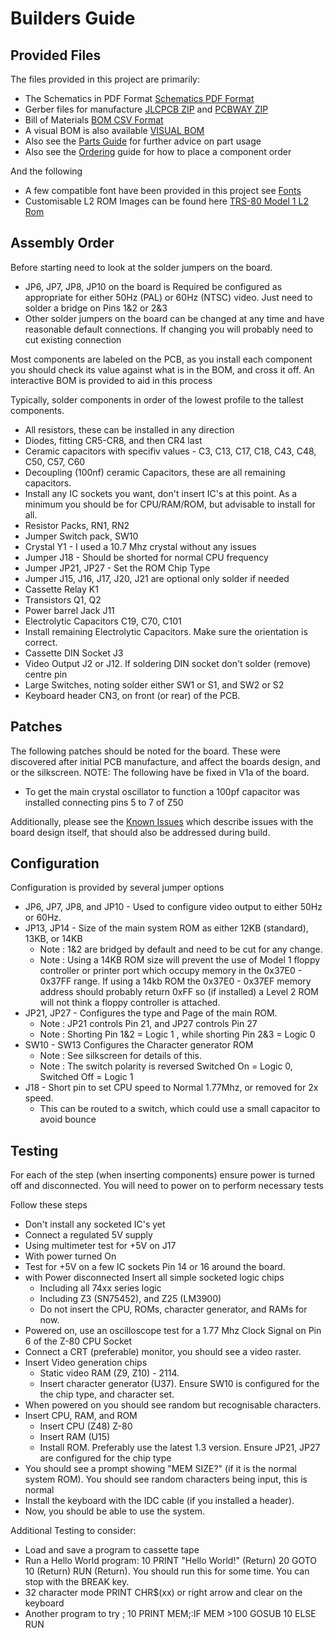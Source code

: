 
# Builders Guide

## Provided Files

The files provided in this project are primarily:

- The Schematics in PDF Format [Schematics PDF Format](/pcb/TRS-80-MP-SchematicsV1b.pdf)
- Gerber files for manufacture [JLCPCB ZIP](/pcb/TRS-80-MP_JLCPCBV1b.zip) and [PCBWAY ZIP](/pcb/TRS-80-MP_PCBWayV1b.zip)
- Bill of Materials [BOM CSV Format](/pcb/TRS-80-MP-BillOfMatV1b.csv)
- A visual BOM is also available [VISUAL BOM](/pcb/TRS-80-MP-BomVisualV1b.html)
- Also see the [Parts Guide](PARTS_GUIDE.md) for further advice on part usage
- Also see the [Ordering](ORDERING.MD) guide for how to place a component order

And the following
- A few compatible font have been provided in this project see [Fonts](/fonts/README.md)
- Customisable L2 ROM Images can be found here [TRS-80 Model 1 L2 Rom](https://github.com/kiwisincebirth/TRS-80)

## Assembly Order

Before starting need to look at the solder jumpers on the board.
- JP6, JP7, JP8, JP10 on the board is Required be configured as appropriate for either
  50Hz (PAL) or 60Hz (NTSC) video. Just need to solder a bridge on Pins 1&2 or 2&3
- Other solder jumpers on the board can be changed at any time and have
  reasonable default connections. If changing you will probably need to cut existing connection

Most components are labeled on the PCB, as you install each component you should check its value
against what is in the BOM, and cross it off. An interactive BOM is provided to aid in this process

Typically, solder components in order of the lowest profile to the tallest components.
- All resistors, these can be installed in any direction
- Diodes, fitting CR5-CR8, and then CR4 last
- Ceramic capacitors with specifiv values - C3, C13, C17, C18, C43, C48, C50, C57, C60
- Decoupling (100nf) ceramic Capacitors, these are all remaining capacitors.
- Install any IC sockets you want, don't insert IC's at this point. 
  As a minimum you should be for CPU/RAM/ROM, but advisable to install for all.
- Resistor Packs, RN1, RN2
- Jumper Switch pack, SW10
- Crystal Y1 - I used a 10.7 Mhz crystal without any issues
- Jumper J18 - Should be shorted for normal CPU frequency
- Jumper JP21, JP27 - Set the ROM Chip Type
- Jumper J15, J16, J17, J20, J21 are optional only solder if needed
- Cassette Relay K1
- Transistors Q1, Q2
- Power barrel Jack J11
- Electrolytic Capacitors C19, C70, C101
- Install remaining Electrolytic Capacitors. Make sure the orientation is correct.
- Cassette DIN Socket J3
- Video Output J2 or J12. If soldering DIN socket don't solder (remove) centre pin
- Large Switches, noting solder either SW1 or S1, and SW2 or S2
- Keyboard header CN3, on front (or  rear) of the PCB.

## Patches

The following patches should be noted for the board. These were discovered after initial PCB manufacture, and affect
the boards design, and or the silkscreen. NOTE: The following have be fixed in V1a of the board.
- To get the main crystal oscillator to function a 100pf capacitor was installed connecting pins 5 to 7 of Z50

Additionally, please see the [Known Issues](./KNOWN_ISSUES.md) which describe issues with the board design itself,
that should also be addressed during build.

## Configuration

Configuration is provided by several jumper options
- JP6, JP7, JP8, and JP10 - Used to configure video output to either 50Hz or 60Hz.
- JP13, JP14 - Size of the main system ROM as either 12KB (standard), 13KB, or 14KB
  - Note : 1&2 are bridged by default and need to be cut for any change.
  - Note : Using a 14KB ROM size will prevent the use of Model 1 floppy controller or printer port which occupy
    memory in the 0x37E0 - 0x37FF range. If using a 14kb ROM the 0x37E0 - 0x37EF memory address should probably
    return 0xFF so (if installed) a Level 2 ROM will not think a floppy controller is attached.
- JP21, JP27 - Configures the type and Page of the main ROM. 
  - Note : JP21 controls Pin 21, and JP27 controls Pin 27
  - Note : Shorting Pin 1&2 = Logic 1 , while shorting Pin 2&3 = Logic 0
- SW10 - SW13 Configures the Character generator ROM
  - Note : See silkscreen for details of this.
  - Note : The switch polarity is reversed Switched On = Logic 0, Switched Off = Logic 1
- J18 - Short pin to set CPU speed to Normal 1.77Mhz, or removed for 2x speed.
  - This can be routed to a switch, which could use a small capacitor to avoid bounce

## Testing

For each of the step (when inserting components) ensure power is turned off and disconnected. 
You will need to power on to perform necessary tests

Follow these steps
- Don't install any socketed IC's yet
- Connect a regulated 5V supply
- Using multimeter test for +5V on J17
- With power turned On
- Test for +5V on a few IC sockets Pin 14 or 16 around the board.
- with Power disconnected Insert all simple socketed logic chips
    - Including all 74xx series logic
    - Including Z3 (SN75452), and Z25 (LM3900)
    - Do not insert the CPU, ROMs, character generator, and RAMs for now.
- Powered on, use an oscilloscope test for a 1.77 Mhz Clock Signal on Pin 6 of the Z-80 CPU Socket
- Connect a CRT (preferable) monitor, you should see a video raster.
- Insert Video generation chips
    - Static video RAM (Z9, Z10) - 2114.
    - Insert character generator (U37). Ensure SW10 is configured for the the chip type, and character set.
- When powered on you should see random but recognisable characters.
- Insert CPU, RAM, and ROM
    - Insert CPU (Z48) Z-80
    - Insert RAM (U15)
    - Install ROM. Preferably use the latest 1.3 version. Ensure JP21, JP27 are configured for the chip type
- You should see a prompt showing "MEM SIZE?" (if it is the normal system ROM). You should see random characters being input, this is normal
- Install the keyboard with the IDC cable (if you installed a header).
- Now, you should be able to use the system.

Additional Testing to consider:
- Load and save a program to cassette tape
- Run a Hello World program: 10 PRINT "Hello World!" (Return) 20 GOTO 10 (Return) RUN (Return). 
  You should run this for some time. You can stop with the BREAK key.
- 32 character mode PRINT CHR$(xx) or right arrow and clear on the keyboard
- Another program to try ; 10 PRINT MEM;:IF MEM >100 GOSUB 10 ELSE RUN

